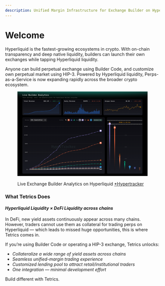 ```yaml
---
description: Unified Margin Infrastructure for Exchange Builder on Hyperliquid
---
```


# Welcome

Hyperliquid is the fastest-growing ecosystems in crypto. With on-chain transparency and deep native liquidity, builders can launch their own exchanges while tapping Hyperliquid liquidity.

Anyone can build perpetual exchange using Builder Code, and customize own perpetual market using HIP-3. Powered by Hyperliquid liquidity, Perps-as-a-Service is now expanding rapidly across the broader crypto ecosystem.

<figure><img src=".gitbook/assets/スクリーンショット 2025-10-15 午後4.35.02.png" alt=""><figcaption><p>Live Exchange Builder Analytics on Hyperliquid <a href="https://app.coinmarketman.com/hypertracker/builders">*Hypertracker</a></p></figcaption></figure>

### What Tetrics Does

#### _**Hyperliquid Liquidity × DeFi  Liquidity across chains**_

In DeFi, new yield assets continuously appear across many chains. However, traders cannot use them as collateral for trading perps on Hyperliquid — which leads to missed huge opportunities, this is where Tetrics comes in.

If you’re using Builder Code or operating a HIP-3 exchange, Tetrics unlocks:

* _Collateralize a wide range of yield assets across chains_
* _Seamless unified-margin trading experience_
* _Customized lending pool to attract retail/institutional traders_
* _One integration — minimal development effort_

Build different with Tetrics.
